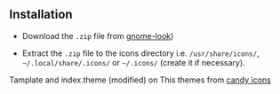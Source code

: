 ## Installation

- Download the `.zip` file from [gnome-look](hhttps://www.pling.com/p/2144486/)) 

- Extract the `.zip` file to the icons directory i.e. `/usr/share/icons/`, `~/.local/share/.icons/`  or `~/.icons/` (create it if necessary).


Tamplate and index.theme (modified) on This themes from [candy icons](https://www.pling.com/p/1305251/)

